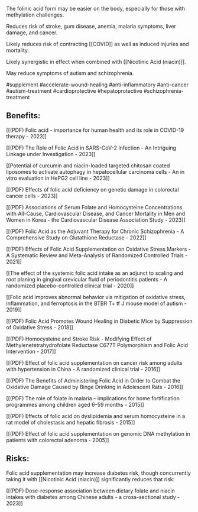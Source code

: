 
The folinic acid form may be easier on the body, especially for those with methylation challenges.

Reduces risk of stroke, gum disease, anemia, malaria symptoms, liver damage, and cancer.

Likely reduces risk of contracting [[COVID]] as well as induced injuries and mortality.

Likely synergistic in effect when combined with [[Nicotinic Acid (niacin)]].

May reduce symptoms of autism and schizophrenia.

#supplement #accelerate-wound-healing #anti-inflammatory #anti-cancer #autism-treatment #cardioprotective #hepatoprotective #schizophrenia-treatment 

## Benefits:

[[(PDF) Folic acid - importance for human health and its role in COVID-19 therapy - 2023]]

[[(PDF) The Role of Folic Acid in SARS-CoV-2 Infection - An Intriguing Linkage under Investigation - 2023]]

[[Potential of curcumin and niacin-loaded targeted chitosan coated liposomes to activate autophagy in hepatocellular carcinoma cells - An in vitro evaluation in HePG2 cell line - 2023]]

[[(PDF) Effects of folic acid deficiency on genetic damage in colorectal cancer cells - 2023]]

[[(PDF) Associations of Serum Folate and Homocysteine Concentrations with All-Cause, Cardiovascular Disease, and Cancer Mortality in Men and Women in Korea - the Cardiovascular Disease Association Study - 2023]]

[[(PDF) Folic Acid as the Adjuvant Therapy for Chronic Schizophrenia - A Comprehensive Study on Glutathione Reductase - 2022]]

[[(PDF) Effects of Folic Acid Supplementation on Oxidative Stress Markers - A Systematic Review and Meta-Analysis of Randomized Controlled Trials - 2021]]

[[The effect of the systemic folic acid intake as an adjunct to scaling and root planing in gingival crevicular fluid of periodontitis patients - A randomized placebo-controlled clinical trial - 2020]]

[[Folic acid improves abnormal behavior via mitigation of oxidative stress, inflammation, and ferroptosis in the BTBR T+ tf J mouse model of autism - 2019]]

[[(PDF) Folic Acid Promotes Wound Healing in Diabetic Mice by Suppression of Oxidative Stress - 2018]]

[[(PDF) Homocysteine and Stroke Risk - Modifying Effect of Methylenetetrahydrofolate Reductase C677T Polymorphism and Folic Acid Intervention - 2017]]

[[(PDF) Effect of folic acid supplementation on cancer risk among adults with hypertension in China - A randomized clinical trial - 2016]]

[[(PDF) The Benefits of Administering Folic Acid in Order to Combat the Oxidative Damage Caused by Binge Drinking in Adolescent Rats  - 2016]]

[[(PDF) The role of folate in malaria – implications for home fortification programmes among children aged 6–59 months - 2015]]

[[(PDF) Effects of folic acid on dyslipidemia and serum homocysteine in a rat model of cholestasis and hepatic fibrosis - 2015]]

[[(PDF) Effect of folic acid supplementation on genomic DNA methylation in patients with colorectal adenoma - 2005]]

## Risks:

Folic acid supplementation may increase diabetes risk, though concurrently taking it with [[Nicotinic Acid (niacin)]] significantly reduces that risk:

[[(PDF) Dose-response association between dietary folate and niacin intakes with diabetes among Chinese adults - a cross-sectional study - 2023]]